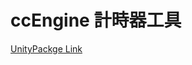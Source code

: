 # ccEngine 計時器工具

[UnityPackge Link ](https://github.com/L1247/ccEngine/blob/master/ccEngine.unitypackage?raw=true)
